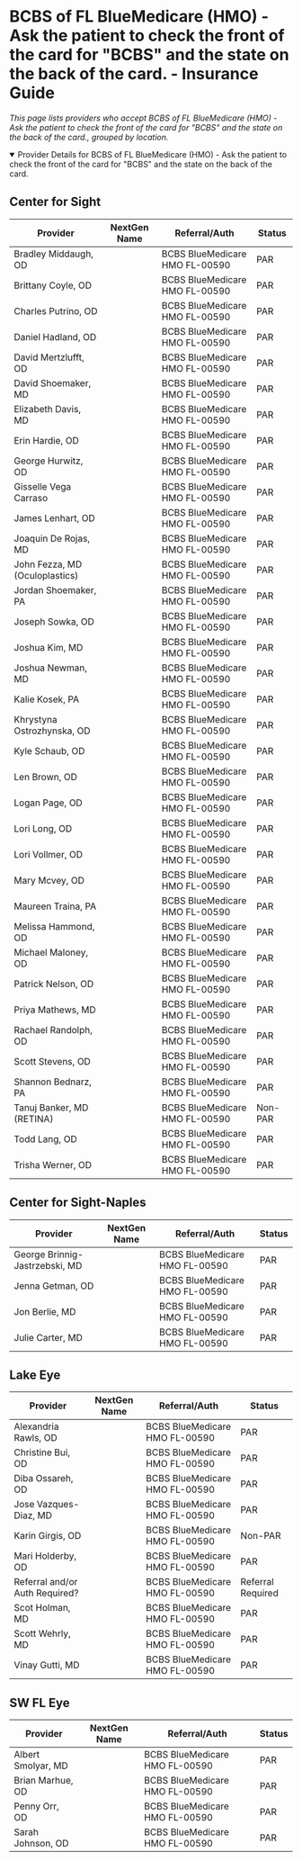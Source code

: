 # BCBS of FL BlueMedicare (HMO) - Ask the patient to check the front of the card for "BCBS" and the state on the back of the card. - Insurance Guide

*This page lists providers who accept BCBS of FL BlueMedicare (HMO) - Ask the patient to check the front of the card for "BCBS" and the state on the back of the card., grouped by location.*

<details open><summary>Provider Details for BCBS of FL BlueMedicare (HMO) - Ask the patient to check the front of the card for "BCBS" and the state on the back of the card.</summary>

## Center for Sight

| Provider | NextGen Name | Referral/Auth | Status |
|----------|-------------|--------------|--------|
| Bradley Middaugh, OD |  | BCBS BlueMedicare HMO FL-00590 | PAR |
| Brittany Coyle, OD |  | BCBS BlueMedicare HMO FL-00590 | PAR |
| Charles Putrino, OD |  | BCBS BlueMedicare HMO FL-00590 | PAR |
| Daniel Hadland, OD |  | BCBS BlueMedicare HMO FL-00590 | PAR |
| David Mertzlufft, OD |  | BCBS BlueMedicare HMO FL-00590 | PAR |
| David Shoemaker, MD |  | BCBS BlueMedicare HMO FL-00590 | PAR |
| Elizabeth Davis, MD |  | BCBS BlueMedicare HMO FL-00590 | PAR |
| Erin Hardie, OD |  | BCBS BlueMedicare HMO FL-00590 | PAR |
| George Hurwitz, OD |  | BCBS BlueMedicare HMO FL-00590 | PAR |
| Gisselle Vega Carraso |  | BCBS BlueMedicare HMO FL-00590 | PAR |
| James Lenhart, OD |  | BCBS BlueMedicare HMO FL-00590 | PAR |
| Joaquin De Rojas, MD |  | BCBS BlueMedicare HMO FL-00590 | PAR |
| John Fezza, MD (Oculoplastics) |  | BCBS BlueMedicare HMO FL-00590 | PAR |
| Jordan Shoemaker, PA |  | BCBS BlueMedicare HMO FL-00590 | PAR |
| Joseph Sowka, OD |  | BCBS BlueMedicare HMO FL-00590 | PAR |
| Joshua Kim, MD |  | BCBS BlueMedicare HMO FL-00590 | PAR |
| Joshua Newman, MD |  | BCBS BlueMedicare HMO FL-00590 | PAR |
| Kalie Kosek, PA |  | BCBS BlueMedicare HMO FL-00590 | PAR |
| Khrystyna Ostrozhynska, OD |  | BCBS BlueMedicare HMO FL-00590 | PAR |
| Kyle Schaub, OD |  | BCBS BlueMedicare HMO FL-00590 | PAR |
| Len Brown, OD |  | BCBS BlueMedicare HMO FL-00590 | PAR |
| Logan Page, OD |  | BCBS BlueMedicare HMO FL-00590 | PAR |
| Lori Long, OD |  | BCBS BlueMedicare HMO FL-00590 | PAR |
| Lori Vollmer, OD |  | BCBS BlueMedicare HMO FL-00590 | PAR |
| Mary Mcvey, OD |  | BCBS BlueMedicare HMO FL-00590 | PAR |
| Maureen Traina, PA |  | BCBS BlueMedicare HMO FL-00590 | PAR |
| Melissa Hammond, OD |  | BCBS BlueMedicare HMO FL-00590 | PAR |
| Michael Maloney, OD |  | BCBS BlueMedicare HMO FL-00590 | PAR |
| Patrick Nelson, OD |  | BCBS BlueMedicare HMO FL-00590 | PAR |
| Priya Mathews, MD |  | BCBS BlueMedicare HMO FL-00590 | PAR |
| Rachael Randolph, OD |  | BCBS BlueMedicare HMO FL-00590 | PAR |
| Scott Stevens, OD |  | BCBS BlueMedicare HMO FL-00590 | PAR |
| Shannon Bednarz, PA |  | BCBS BlueMedicare HMO FL-00590 | PAR |
| Tanuj Banker, MD (RETINA) |  | BCBS BlueMedicare HMO FL-00590 | Non-PAR |
| Todd Lang, OD |  | BCBS BlueMedicare HMO FL-00590 | PAR |
| Trisha Werner, OD |  | BCBS BlueMedicare HMO FL-00590 | PAR |

## Center for Sight-Naples

| Provider | NextGen Name | Referral/Auth | Status |
|----------|-------------|--------------|--------|
| George Brinnig-Jastrzebski, MD |  | BCBS BlueMedicare HMO FL-00590 | PAR |
| Jenna Getman, OD |  | BCBS BlueMedicare HMO FL-00590 | PAR |
| Jon Berlie, MD |  | BCBS BlueMedicare HMO FL-00590 | PAR |
| Julie Carter, MD |  | BCBS BlueMedicare HMO FL-00590 | PAR |

## Lake Eye 

| Provider | NextGen Name | Referral/Auth | Status |
|----------|-------------|--------------|--------|
| Alexandria Rawls, OD |  | BCBS BlueMedicare HMO FL-00590 | PAR |
| Christine Bui, OD |  | BCBS BlueMedicare HMO FL-00590 | PAR |
| Diba Ossareh, OD |  | BCBS BlueMedicare HMO FL-00590 | PAR |
| Jose Vazques-Diaz, MD |  | BCBS BlueMedicare HMO FL-00590 | PAR |
| Karin Girgis, OD |  | BCBS BlueMedicare HMO FL-00590 | Non-PAR |
| Mari Holderby, OD |  | BCBS BlueMedicare HMO FL-00590 | PAR |
| Referral and/or Auth Required? |  | BCBS BlueMedicare HMO FL-00590 | Referral Required |
| Scot Holman, MD |  | BCBS BlueMedicare HMO FL-00590 | PAR |
| Scott Wehrly, MD |  | BCBS BlueMedicare HMO FL-00590 | PAR |
| Vinay Gutti, MD |  | BCBS BlueMedicare HMO FL-00590 | PAR |

## SW FL Eye

| Provider | NextGen Name | Referral/Auth | Status |
|----------|-------------|--------------|--------|
| Albert Smolyar, MD |  | BCBS BlueMedicare HMO FL-00590 | PAR |
| Brian Marhue, OD |  | BCBS BlueMedicare HMO FL-00590 | PAR |
| Penny Orr, OD |  | BCBS BlueMedicare HMO FL-00590 | PAR |
| Sarah Johnson, OD |  | BCBS BlueMedicare HMO FL-00590 | PAR |

</details>

